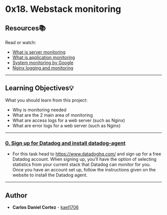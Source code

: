 # 0x18. Webstack monitoring

## Resources:books:
Read or watch:
* [What is server monitoring](https://intranet.hbtn.io/rltoken/m8e7smqRz3k4PUBnv0zB7g)
* [What is application monitoring](https://intranet.hbtn.io/rltoken/fGzCCVr7lwNEvarE8u1HRQ)
* [System monitoring by Google](https://intranet.hbtn.io/rltoken/h6WV2iIVUCL-atjFIu6TZA)
* [Nginx logging and monitoring](https://intranet.hbtn.io/rltoken/ZUIlnid6NphRWIaGZ3MTZQ)

---
## Learning Objectives:bulb:
What you should learn from this project:

* Why is monitoring needed
* What are the 2 main area of monitoring
* What are access logs for a web server (such as Nginx)
* What are error logs for a web server (such as Nginx)

---

### [0. Sign up for Datadog and install datadog-agent](./2-setup_datadog)
* For this task head to https://www.datadoghq.com/ and sign up for a free Datadog account. When signing up, you’ll have the option of selecting statistics from your current stack that Datadog can monitor for you. Once you have an account set up, follow the instructions given on the website to install the Datadog agent. 



---

## Author
* **Carlos Daniel Cortez** - [kael1706](https://github.com/kael1706)